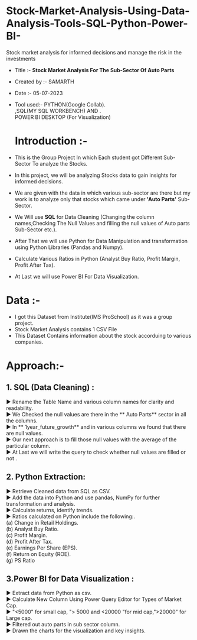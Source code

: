 # Stock-Market-Analysis-Using-Data-Analysis-Tools-SQL-Python-Power-BI-
Stock market analysis for informed decisions and manage the risk in the investments
* Title :-        **Stock Market Analysis For The Sub-Sector Of Auto Parts**
* Created by :-   SAMARTH
* Date :-         05-07-2023
* Tool used:-    PYTHON(Google Collab).<br>,SQL(MY SQL WORKBENCH) AND .<br>POWER BI DESKTOP (For Visualization)

  # Introduction :-
* This is the Group Project In which Each student got Different Sub- Sector To analyze the Stocks.
* In this project, we will be analyzing Stocks data to gain insights for informed decisions.
* We are given with the data in which various sub-sector are there but my work is to analyze only that stocks which came under **'Auto Parts'** Sub-Sector.
* We Will use **SQL** for Data Cleaning (Changing the column names,Checking The Null Values and filling the null values of Auto parts Sub-Sector etc.).
* After That we will use Python for Data Manipulation and transformation using Python Libraries (Pandas and Numpy).
* Calculate Various Ratios in Python (Analyst Buy Ratio, Profit Margin, Profit After Tax).
* At Last we will use Power BI For Data Visualization.

 # Data :- 
*  I got this Dataset from Institute(IMS ProSchool) as it was a group project.
*  Stock Market Analysis contains 1 CSV File
*  This Dataset Contains information about the stock accorduing to various companies.

  # Approach:-
## 1. SQL (Data Cleaning) : 
► Rename the Table Name and various column names for clarity and readability.<br>
► We Checked the null values are there in the ** Auto Parts** sector in all the columns.<br>
► In ** 1year_future_growth** and in various columns we found that there are null values.<br>
► Our next approach is to fill those null values with the average of the particular column.<br>
► At Last we will write the query to check whether null values are filled or not .

## 2. Python Extraction: 
► Retrieve Cleaned data from SQL as CSV.<br>
► Add the data into Python and use pandas, NumPy for further transformation and analysis.<br>
► Calculate returns, identify trends.<br>
►  Ratios calculated on Python include the following:.<br>
(a) Change in Retail Holdings.<br>
(b) Analyst Buy Ratio.<br>
(c) Profit Margin.<br>
(d) Profit After Tax.<br>
(e) Earnings Per Share (EPS).<br>
(f) Return on Equity (ROE).<br>
(g) PS Ratio

## 3.Power BI for Data Visualization : 
► Extract data from Python as csv.<br>
► Calculate New Column Using Power Query Editor for Types of Market Cap.<br>
► "<5000" for small cap, "> 5000 and <20000 "for mid cap,">20000" for Large cap.<br>
► Filtered out auto parts in sub sector column.<br>
► Drawn the charts for the visualization and key insights.<br>



